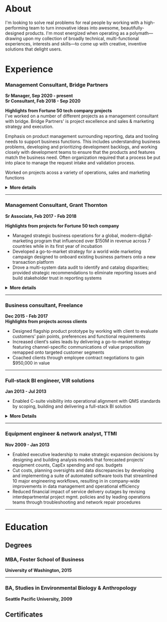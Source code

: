 # About

I'm looking to solve real problems for real people by working with a high-performing team to turn innovative ideas into awesome, beautifully-designed products. I'm most energized when operating as a polymath—drawing upon my collection of broadly technical, multi-functional experiences, interests and skills—to come up with creative, inventive solutions that delight users.






# Experience
### Management Consultant, Bridge Partners
**Sr Manager, Sep 2020 - present**  
**Sr Consultant, Feb 2018 - Sep 2020**  
  
**Highlights from Fortune 50 tech company projects**  
I've worked on a number of different projects as a management consultant with bridge. Bridge Partners'  is project excellence and sales & marketing strategy and execution. 


Emphasis on product management surrounding reporting, data and tooling needs to support business functions. This includes understanding business problems, developing and prioritizing development backlogs, and working closely with development teams to ensure that the products and features match the business need. Often organization required that a process be put into place to manage the request intake and validation process.



Worked on projects acoss a variety of operations, sales and marketing functions







<details>
  <summary><b>More details</b></summary>
<details>
  <summary><b>OKR, data, reporting and tooling management for cross-org PMO</b></summary>

- Influenced corporate strategy by facilitating the development of organization-wide OKRs for 10 different programs scoped to 10, 1 and 1/2 year time frames and by leading the OKR rollout across the company's 14 major business groups
- drive alignment across company's 14 major business groups
- Guided client 
- Improved PMO efficiency by designing and building a business-focused process for collecting and managing Organized business-side intake and management process around tooling requests so that ideas were vetted and mature when handing to technical product and development teams for building
- Fostered consultant growth through career coaching and development

</details>




<details>
  <summary><b>Organizational operations product management</b></summary>

  - Successfully delivered data management tool to client by observing stakeholder activities, aggregating stakeholder feedback, developing and prioritizing backlog and collaborating with development team to ensure build met business needs
  - Delivered Enterprise- 
  - Reduced by designing 
  - Developed prioritized backlog
  
</details>



<details>
  <summary><b>Agile implementation and management</b></summary>
- Implemented and fostered Agile frameworks within the organization
- high performing, collaborative teams
- higher quality of work
- better work life
</details>


<details>
  <summary><b>Marketing and sales strategy programs development</b></summary>  

  - Led v-team within to research market trends and design and implement new marketing and sales strategies targeting growth customer segments and industries
  - Influenced positive SLT perception of Startup segment opportunity by crafting strategy pitch addressing startup needs, industry trends, competitive landscape and client priorities
  - Demonstrated ROI potential of Startup investment opportunity by collaborating with financial SMEs to build research-based financial models
  - Enabled client to grow share of the startup ecosystem by facilitating cross-org strategic alignment and producing a customer engagement playbook containing cross-team orchestration and customer journey guidance
  - Assisted 20+ Startups move to client platform by helping Startup LTs map business needs against available engagement programs and navigate onboarding processes
  
</details>


</details>



---


### Management Consultant, Grant Thornton
**Sr Associate, Feb 2017 - Feb 2018**  
  
**Highlights from projects for Fortune 50 tech company**  
- Managed strategic business operations for a global, modern-digital-marketing program that influenced over $150M in revenue across 7 countries while in its first year of incubation
- Developed a go-to-market strategy for a world wide marketing campaign designed to onboard existing business partners onto a new transaction platform
- Drove a multi-system data audit to identify and catalog disparities; provided strategic recommendations to eliminate reporting issues and build stakeholder trust in reporting systems
<details>
  <summary><b>More details</b></summary>
  <details>
  <summary><b>Global modern marketing program management</b></summary>

- Attributed $150M in influenced revenue to an automate global, digital marketing program by driving process improvements to optimize integrated marketing-and-sales pipeline performance
- Rolled out program refresh to 4 existing and 3 new global markets by managing launch activities across content, social, web, marketing operations, sales, reporting and field teams
- Piloted new program content and features by managing end-to-end A/B testing process, including working cross-org to scope experiments, designing tests, translating objectives into technical requirements and analyzing pre and post data
  
</details>

<details>
  <summary><b>Global partner marketing program strategy</b></summary>


</details>



<details>
  <summary><b>Global modern marketing data audit</b></summary>


</details>
</details>




---

### Business consultant, Freelance
**Dec 2015 - Feb 2017**  
**Highlights from projects across clients**  
- Designed flagship product prototype by working with client to evaluate customers' pain points, preferences and functional requirements
- Increased client‘s sales leads by delivering a go-to-market strategy featuring channel-specific  communications of value proposition remapped onto targeted customer segments
- Coached clients through employee contract negotiations to gain $950,000 in value



---

### Full-stack BI engineer, VIR solutions
**Jan 2013 - Jul 2013**
- Enabled C-suite visibility into operational alignment with QMS standards by scoping, building and delivering a full-stack BI solution
<details>
  <summary><b>More Details</b></summary>
- Designed and built an automated ETL process to populate a back-end data warehousing service of RDBs and OLAP cubes that powered a client-facing BI dashboard featuring interactive real-time data and user-friendly drill-down capable visualizations  
- Delivered product at forecasted deadline by partnering with stakeholders to scope project objectives and requirements, by utilizing Agile methodologies to rapidly iterate through features and by leveraging team’s collective expertise to solve bugs and complete milestones  
- Provided client leadership insights into quality management performance by translating 10 industry-standard measures into firm-specific formulas that drove KPIs
</details>

---

### Equipment engineer & network analyst, TTMI
**Nov 2009 - Jan 2013**  
- Enabled executive leadership to make strategic expansion decisions by designing and building analysis models that forecasted projects’ equipment counts, CapEx spending and ops. budgets
- Cut costs, planning oversights and data discrepancies by developing and implementing a suite of automated software tools that streamlined 10 major engineering workflows, resulting in in company-wide improvements in data management and operational efficiency 
- Reduced financial impact of service delivery outages by revising interdepartmental project mgmt. policies and by leading operations teams through troubleshooting and network repair procedures

---

# Education
## Degrees
### MBA, Foster School of Business
**University of Washington, 2015**

---

### BA, Studies in Environmental Biology & Anthropology
**Seattle Pacific University, 2009**

## Certificates

